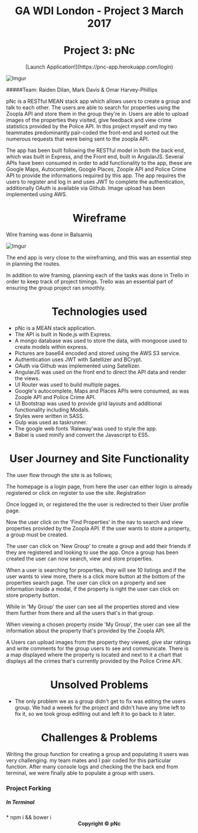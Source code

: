 <center><h1>GA WDI London - Project 3 March 2017</h1></center>

<center><h1>Project 3: pNc</h1></center>

<center>[Launch Application!](https://pnc-app.herokuapp.com/login)</center>

![Imgur](http://i.imgur.com/mzEeGwI.png)

#####Team: Raiden Dilan, Mark Davis & Omar Harvey-Phillips

pNc is a RESTful MEAN stack app which allows users to create a group and talk to each other. The users are able to search for properties using the Zoopla API and store them in the group they're in. Users are able to upload images of the properties they visited, give feedback and view crime statistics provided by the Police API. In this project myself and my two teammates predominantly pair-coded the front-end and sorted out the numerous requests that were being sent to the zoopla API.

The app has been built following the RESTful model in both the back end, which was built in Express, and the Front end, built in AngularJS. Several APIs have been consumed in order to add functionality to the app, these are Google Maps, Autocomplete, Google Places, Zoople API and Police Crime API to provide the informations required by this app. The app requires the users to register and log in and uses JWT to complete the authentication, additionally OAuth is available via Github. Image upload has been implemented using AWS.

<center><h1>Wireframe</h1></center>

Wire framing was done in Balsamiq

![Imgur](http://i.imgur.com/gFqp6aw.png)

The end app is very close to the wireframing, and this was an essential step in planning the routes.

In addition to wire framing, planning each of the tasks was done in Trello in order to keep track of project timings. Trello was an essential part of ensuring the group project ran smoothly.

<center><h1>Technologies used</h1></center>

* pNc is a MEAN stack application.
* The API is built in Node.js with Express.
* A mongo database was used to store the data, with mongoose used to create models within express.
* Pictures are base64 encoded and stored using the AWS S3 service.
* Authentication uses JWT with Satellizer and BCrypt.
* OAuth via Github was implemented using Satellizer.
* AngularJS was used on the front end to direct the API data and render the views.
* UI Router was used to build multiple pages.
* Google's autocomplete, Maps and Places APIs were consumed, as was Zoople API and Police Crime API.
* UI Bootstrap was used to provide grid layouts and additional functionality including Modals.
* Styles were written in SASS.
* Gulp was used as taskrunner.
* The google web fonts 'Raleway'was used to style the app.
* Babel is used minify and convert the Javascript to ES5.


<center><h1>User Journey and Site Functionality</h1></center>

The user flow through the site is as follows;

The homepage is a login page, from here the user can either login is already registered or click on register to use the site. Registration 

Once logged in, or registered the the user is redirected to their User profile page.

Now the user click on the 'Find Properties' in the nav to search and view properties provided by the Zoopla API. If the user wants to store a property, a group must be created.

The user can click on 'New Group' to create a group and add their friends if they are registered and looking to use the app. Once a group has been created the user can now search, view and store properties.

When a user is searching for properties, they will see 10 listings and if the user wants to view more, there is a click more button at the bottom of the properties search page. The user can click on a property and see information inside a modal, if the property is right the user can click on store property button.

While in 'My Group' the user can see all the properties stored and view them further from there and all the users that's in that group.

When viewing a chosen property inside 'My Group', the user can see all the information about the property that's provided by the Zoopla API.

A Users can upload images from the property they viewed, give star ratings and write comments for the group users to see and communicate. There is a map displayed where the property is located and next to it a chart that displays all the crimes that's currently provided by the Police Crime API.

<center><h1>Unsolved Problems</h1></center>

* The only problem we as a group didn't get to fix was editing the users group. We had a weeek for the project and didn't have any time left to fix it, so we took group editting out and left it to go back to it later.

<center><h1>Challenges & Problems</h1></center>

Writing the group function for creating a group and populating it users was very challenging. my team mates and I pair coded for this particular function. After many console logs and checking the the back end from terminal, we were finally able to populate a group with users.

<h3>Project Forking</h3>

<h5>In Terminal</h5>
* npm i && bower i

<br>

<center><strong>Copyright © pNc</strong></center>